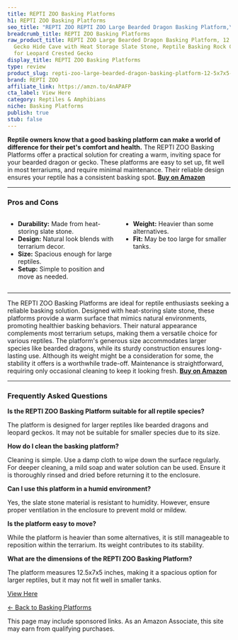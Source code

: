 ```yaml
---
title: REPTI ZOO Basking Platforms
h1: REPTI ZOO Basking Platforms
seo_title: "REPTI ZOO REPTI ZOO Large Bearded Dragon Basking Platform,\u2026"
breadcrumb_title: REPTI ZOO Basking Platforms
raw_product_title: REPTI ZOO Large Bearded Dragon Basking Platform, 12.5x7x5 inch
  Gecko Hide Cave with Heat Storage Slate Stone, Reptile Basking Rock Climing Hideout
  for Leopard Crested Gecko
display_title: REPTI ZOO Basking Platforms
type: review
product_slug: repti-zoo-large-bearded-dragon-basking-platform-12-5x7x5-inch-gecko-hid-9b271722
brand: REPTI ZOO
affiliate_link: https://amzn.to/4nAPAFP
cta_label: View Here
category: Reptiles & Amphibians
niche: Basking Platforms
publish: true
stub: false
---
```


<div id="intro" class="full-width">
  <p><strong>Reptile owners know that a good basking platform can make a world of difference for their pet's comfort and health.</strong> The REPTI ZOO Basking Platforms offer a practical solution for creating a warm, inviting space for your bearded dragon or gecko. These platforms are easy to set up, fit well in most terrariums, and require minimal maintenance. Their reliable design ensures your reptile has a consistent basking spot. <a href="https://amzn.to/4nAPAFP" rel="nofollow sponsored noopener" target="_blank"><strong>Buy on Amazon</strong></a></p>
</div>

<hr />
<h3 id="pros-cons">Pros and Cons</h3>
<div class="pc-grid" style="display:grid;grid-template-columns:1fr 1fr;gap:16px;">
  <ul>
    <li><strong>Durability:</strong> Made from heat-storing slate stone.</li>
    <li><strong>Design:</strong> Natural look blends with terrarium decor.</li>
    <li><strong>Size:</strong> Spacious enough for large reptiles.</li>
    <li><strong>Setup:</strong> Simple to position and move as needed.</li>
  </ul>
  <ul>
    <li><strong>Weight:</strong> Heavier than some alternatives.</li>
    <li><strong>Fit:</strong> May be too large for smaller tanks.</li>
  </ul>
</div>
<hr />

<div class="full-width">
  <p>The REPTI ZOO Basking Platforms are ideal for reptile enthusiasts seeking a reliable basking solution. Designed with heat-storing slate stone, these platforms provide a warm surface that mimics natural environments, promoting healthier basking behaviors. Their natural appearance complements most terrarium setups, making them a versatile choice for various reptiles. The platform's generous size accommodates larger species like bearded dragons, while its sturdy construction ensures long-lasting use. Although its weight might be a consideration for some, the stability it offers is a worthwhile trade-off. Maintenance is straightforward, requiring only occasional cleaning to keep it looking fresh. <a href="https://amzn.to/4nAPAFP" rel="nofollow sponsored noopener" target="_blank"><strong>Buy on Amazon</strong></a></p>
</div>

<hr />
<h3 id="faqs">Frequently Asked Questions</h3>

<p><strong>Is the REPTI ZOO Basking Platform suitable for all reptile species?</strong></p>
<p>The platform is designed for larger reptiles like bearded dragons and leopard geckos. It may not be suitable for smaller species due to its size.</p>

<p><strong>How do I clean the basking platform?</strong></p>
<p>Cleaning is simple. Use a damp cloth to wipe down the surface regularly. For deeper cleaning, a mild soap and water solution can be used. Ensure it is thoroughly rinsed and dried before returning it to the enclosure.</p>

<p><strong>Can I use this platform in a humid environment?</strong></p>
<p>Yes, the slate stone material is resistant to humidity. However, ensure proper ventilation in the enclosure to prevent mold or mildew.</p>

<p><strong>Is the platform easy to move?</strong></p>
<p>While the platform is heavier than some alternatives, it is still manageable to reposition within the terrarium. Its weight contributes to its stability.</p>

<p><strong>What are the dimensions of the REPTI ZOO Basking Platform?</strong></p>
<p>The platform measures 12.5x7x5 inches, making it a spacious option for larger reptiles, but it may not fit well in smaller tanks.</p>
<p><a class="btn" href="https://amzn.to/4nAPAFP" target="_blank" rel="nofollow sponsored noopener">View Here</a></p>
<p><a href="/roundups/reptiles-amphibians/basking-platforms/">← Back to Basking Platforms</a></p>
<aside class="disclosure">This page may include sponsored links. As an Amazon Associate, this site may earn from qualifying purchases.</aside>

